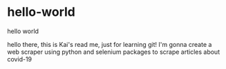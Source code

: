 # hello-world
hello world

hello there, this is Kai's read me, just for learning git! I'm gonna create a web scraper using python and selenium packages to scrape articles about covid-19
